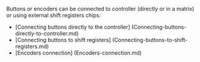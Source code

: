 Buttons or encoders can be connected to controller (directly or in a matrix) or using external shift registers chips:

* [Connecting buttons directly to the controller] (Connecting-buttons-directly-to-controller.md)
* [Connecting buttons to shift registers] (Connecting-buttons-to-shift-registers.md)
* [Encoders connection] (Encoders-connection.md)
